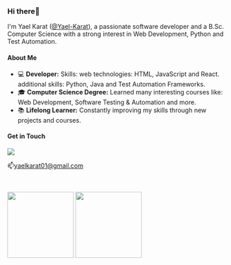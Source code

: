 <h3>Hi there👋</h3>
<p dir="auto">
I'm Yael Karat (<a href="https://github.com/Yael-Karat">@Yael-Karat</a>), a passionate software developer and a B.Sc. Computer Science with a strong interest in Web Development, Python and Test Automation.<br>
</p>

<h4>About Me</h4>

- 💻 <strong>Developer:</strong> Skills: web technologies: HTML, JavaScript and React. additional skills: Python, Java and Test Automation Frameworks.<br>
- 🎓 <strong>Computer Science Degree:</strong> Learned many interesting courses like: Web Development, Software Testing & Automation and more.<br>
- 📚 <strong>Lifelong Learner:</strong> Constantly improving my skills through new projects and courses.<br>

<h4>Get in Touch</h4>
<p>
   <a href="https://www.linkedin.com/in/yael-karat-9320742a8/">
       <img src="https://img.shields.io/badge/linkedin-%230077B5.svg?&style=for-the-badge&logo=linkedin&logoColor=white"/>
   </a>
<p>
   📫<a href='mailto:yaelkarat01@gmail.com'>yaelkarat01@gmail.com</a>
</p><br>

<p>
   <a href="https://github-readme-stats.vercel.app/api?username=Yael-Karat&show_icons=true&count_private=true"><img
           height=150
           src="https://github-readme-stats.vercel.app/api?username=Yael-Karat&show_icons=true&count_private=true"/></a>
   <a href="https://github.com/Yael-karat/github-readme-stats"><img height=150
                                                                  src="https://github-readme-stats.vercel.app/api/top-langs/?username=Yael-Karat&layout=compact"/></a>
</p>

